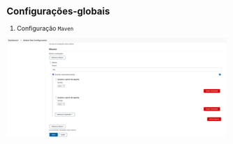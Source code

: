 ## Configurações-globais

1. Configuração `Maven`

<p align="center">
  <img alt="Jenkins" src="../../data/jenkins-images/jenkins-admin-29.png">
</p>